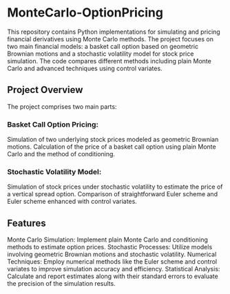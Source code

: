 # MonteCarlo-OptionPricing
This repository contains Python implementations for simulating and pricing financial derivatives using Monte Carlo methods. The project focuses on two main financial models: a basket call option based on geometric Brownian motions and a stochastic volatility model for stock price simulation. The code compares different methods including plain Monte Carlo and advanced techniques using control variates.

## Project Overview
The project comprises two main parts:

### Basket Call Option Pricing:
Simulation of two underlying stock prices modeled as geometric Brownian motions.
Calculation of the price of a basket call option using plain Monte Carlo and the method of conditioning.

### Stochastic Volatility Model:
Simulation of stock prices under stochastic volatility to estimate the price of a vertical spread option.
Comparison of straightforward Euler scheme and Euler scheme enhanced with control variates.

## Features
Monte Carlo Simulation: Implement plain Monte Carlo and conditioning methods to estimate option prices.
Stochastic Processes: Utilize models involving geometric Brownian motions and stochastic volatility.
Numerical Techniques: Employ numerical methods like the Euler scheme and control variates to improve simulation accuracy and efficiency.
Statistical Analysis: Calculate and report estimates along with their standard errors to evaluate the precision of the simulation results.

